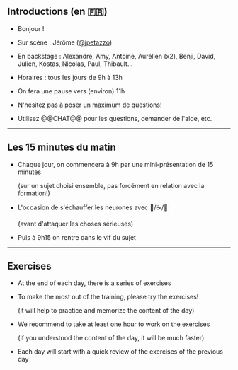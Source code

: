 ## Introductions (en 🇫🇷)

- Bonjour ! 

- Sur scène : Jérôme ([@jpetazzo])

- En backstage : Alexandre, Amy, Antoine, Aurélien (x2), Benji, David, Julien, Kostas, Nicolas, Paul, Thibault...

- Horaires : tous les jours de 9h à 13h

- On fera une pause vers (environ) 11h

- N'hésitez pas à poser un maximum de questions!

- Utilisez @@CHAT@@ pour les questions, demander de l'aide, etc.

[@alexbuisine]: https://twitter.com/alexbuisine
[EphemeraSearch]: https://ephemerasearch.com/
[@jpetazzo]: https://twitter.com/jpetazzo
[@s0ulshake]: https://twitter.com/s0ulshake
[Quantgene]: https://www.quantgene.com/

---

## Les 15 minutes du matin

- Chaque jour, on commencera à 9h par une mini-présentation de 15 minutes

  (sur un sujet choisi ensemble, pas forcément en relation avec la formation!)

- L'occasion de s'échauffer les neurones avec 🥐/☕️/🍊

  (avant d'attaquer les choses sérieuses)

- Puis à 9h15 on rentre dans le vif du sujet

---

## Exercises

- At the end of each day, there is a series of exercises

- To make the most out of the training, please try the exercises!

  (it will help to practice and memorize the content of the day)

- We recommend to take at least one hour to work on the exercises

  (if you understood the content of the day, it will be much faster)

- Each day will start with a quick review of the exercises of the previous day
